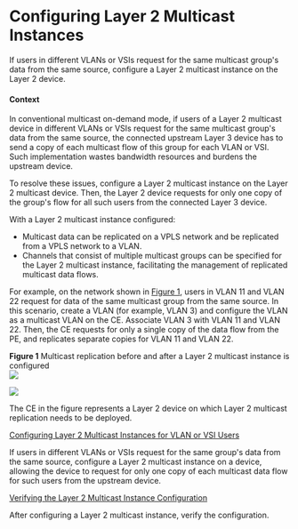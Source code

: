 Configuring Layer 2 Multicast Instances
=======================================

If users in different VLANs or VSIs request for the same multicast group's data from the same source, configure a Layer 2 multicast instance on the Layer 2 device.

#### Context

In conventional multicast on-demand mode, if users of a Layer 2 multicast device in different VLANs or VSIs request for the same multicast group's data from the same source, the connected upstream Layer 3 device has to send a copy of each multicast flow of this group for each VLAN or VSI. Such implementation wastes bandwidth resources and burdens the upstream device.

To resolve these issues, configure a Layer 2 multicast instance on the Layer 2 multicast device. Then, the Layer 2 device requests for only one copy of the group's flow for all such users from the connected Layer 3 device.

With a Layer 2 multicast instance configured:

* Multicast data can be replicated on a VPLS network and be replicated from a VPLS network to a VLAN.
* Channels that consist of multiple multicast groups can be specified for the Layer 2 multicast instance, facilitating the management of replicated multicast data flows.

For example, on the network shown in [Figure 1](#EN-US_TASK_0172367912__fig_dc_vrp_l2mc_cfg_006601), users in VLAN 11 and VLAN 22 request for data of the same multicast group from the same source. In this scenario, create a VLAN (for example, VLAN 3) and configure the VLAN as a multicast VLAN on the CE. Associate VLAN 3 with VLAN 11 and VLAN 22. Then, the CE requests for only a single copy of the data flow from the PE, and replicates separate copies for VLAN 11 and VLAN 22.

**Figure 1** Multicast replication before and after a Layer 2 multicast instance is configured  
![](images/fig_dc_vrp_l2mc_cfg_006601.png)  

![](../../../../public_sys-resources/note_3.0-en-us.png) 

The CE in the figure represents a Layer 2 device on which Layer 2 multicast replication needs to be deployed.




[Configuring Layer 2 Multicast Instances for VLAN or VSI Users](../../../../software/nev8r10_vrpv8r16/user/vrp/dc_vrp_l2mc_cfg_0067.html)

If users in different VLANs or VSIs request for the same group's data from the same source, configure a Layer 2 multicast instance on a device, allowing the device to request for only one copy of each multicast data flow for such users from the upstream device.

[Verifying the Layer 2 Multicast Instance Configuration](../../../../software/nev8r10_vrpv8r16/user/vrp/dc_vrp_l2mc_cfg_0068.html)

After configuring a Layer 2 multicast instance, verify the configuration.